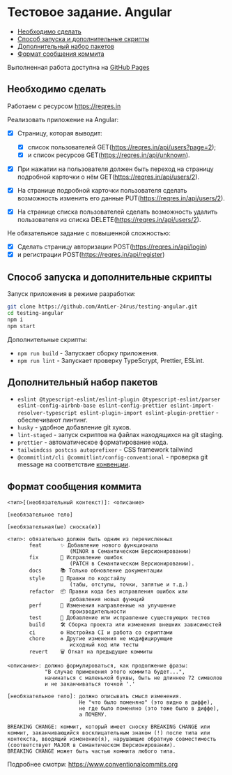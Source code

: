 # Тестовое задание. Angular <!-- omit in toc -->

- [Необходимо сделать](#необходимо-сделать)
- [Способ запуска и дополнительные скрипты](#способ-запуска-и-дополнительные-скрипты)
- [Дополнительный набор пакетов](#дополнительный-набор-пакетов)
- [Формат сообщения коммита](#формат-сообщения-коммита)

Выполненная работа доступна на [GitHub Pages](https://antler-24rus.github.io/testing-angular)

## Необходимо сделать

Работаем с ресурсом https://reqres.in

Реализовать приложение на Angular:

- [x] Страницу, которая выводит:

  - [x] список пользователей GET(https://reqres.in/api/users?page=2);
  - [x] и список ресурсов GET(https://reqres.in/api/unknown).

- [x] При нажатии на пользователя должен быть переход на страницу подробной карточки о нём GET(https://reqres.in/api/users/2).

- [x] На странице подробной карточки пользователя сделать возможность изменить его данные PUT(https://reqres.in/api/users/2).

- [x] На странице списка пользователей сделать возможность удалить пользователя из списка DELETE(https://reqres.in/api/users/2).

Не обязательное задание с повышенной сложностью:

- [x] Сделать страницу авторизации
      POST(https://reqres.in/api/login)
- [x] и регистрации
      POST(https://reqres.in/api/register)

## Способ запуска и дополнительные скрипты

Запуск приложения в режиме разработки:

```bash
git clone https://github.com/AntLer-24rus/testing-angular.git
cd testing-angular
npm i
npm start
```

Дополнительные скрипты:

- `npm run build` - Запускает сборку приложения.
- `npm run lint` - Запускает проверку TypeScrypt, Prettier, ESLint.

## Дополнительный набор пакетов

- `eslint @typescript-eslint/eslint-plugin @typescript-eslint/parser eslint-config-airbnb-base eslint-config-prettier eslint-import-resolver-typescript eslint-plugin-import eslint-plugin-prettier` - обеспечивают линтинг.
- `husky` - удобное добавление git хуков.
- `lint-staged` - запуск скриптов на файлах находящихся на git staging.
- `prettier` - автоматическое форматирование кода.
- `tailwindcss postcss autoprefixer` - CSS framework tailwind
- `@commitlint/cli @commitlint/config-conventional` - проверка git message на соответствие [конвенции](https://www.conventionalcommits.org/en/v1.0.0/).

## Формат сообщения коммита

```
<тип>[(необязательный контекст)]: <описание>

[необязательное тело]

[необязательная(ые) сноска(и)]

<тип>: обязательно должен быть одним из перечисленных
       feat      ✨ Добавление нового функционала
                    (MINOR в Cемантическом Версионировании)
       fix       🐛 Исправление ошибок
                    (PATCH в Cемантическом Версионировании).
       docs      📚 Только обновление документации
       style     💎 Правки по кодстайлу
                    (табы, отступы, точки, запятые и т.д.)
       refactor  📦 Правки кода без исправления ошибок или
                    добавления новых функций
       perf      🚀 Изменения направленные на улучшение
                    производительности
       test      🚨 Добавление или исправление существующих тестов
       build     🛠️ Сборка проекта или изменения внешних зависимостей
       ci        ⚙️ Настройка CI и работа со скриптами
       chore     ♻️ Другие изменения не модифицирующие
                    исходный код или тесты
       revert    🗑️ Откат на предыдущие коммиты

<описание>: должно формулироваться, как продолжение фразы:
            "В случае применения этого коммита будет...",
            начинаться с маленькой буквы, быть не длиннее 72 символов
            и не заканчиваться точкой '.'

[необязательное тело]: должно описывать смысл изменения.
                       Не "что было поменяно" (это видно в диффе),
                       не где было поменяно (это тоже было в диффе),
                       а ПОЧЕМУ.

BREAKING CHANGE: коммит, который имеет сноску BREAKING CHANGE или
коммит, заканчивающийся восклицательным знаком (!) после типа или
контекста, вводящий изменение(я), нарушающие обратную совместимость
(соответствует MAJOR в Cемантическом Версионировании).
BREAKING CHANGE может быть частью коммита любого типа.
```

Подробнее смотри: https://www.conventionalcommits.org
